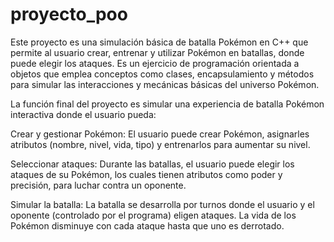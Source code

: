 # proyecto_poo
Este proyecto es una simulación básica de batalla Pokémon en C++ que permite al usuario crear, entrenar y utilizar Pokémon en batallas, donde puede elegir los ataques. Es un ejercicio de programación orientada a objetos que emplea conceptos como clases, encapsulamiento y métodos para simular las interacciones y mecánicas básicas del universo Pokémon.

La función final del proyecto es simular una experiencia de batalla Pokémon interactiva donde el usuario pueda:

Crear y gestionar Pokémon: El usuario puede crear Pokémon, asignarles atributos (nombre, nivel, vida, tipo) y entrenarlos para aumentar su nivel.

Seleccionar ataques: Durante las batallas, el usuario puede elegir los ataques de su Pokémon, los cuales tienen atributos como poder y precisión, para luchar contra un oponente.

Simular la batalla: La batalla se desarrolla por turnos donde el usuario y el oponente (controlado por el programa) eligen ataques. La vida de los Pokémon disminuye con cada ataque hasta que uno es derrotado.
